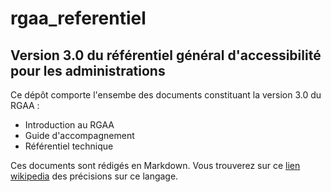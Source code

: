 # rgaa_referentiel
## Version 3.0 du référentiel général d'accessibilité pour les administrations

Ce dépôt comporte l'ensembe des documents constituant la version 3.0 du RGAA :
* Introduction au RGAA
* Guide d'accompagnement
* Référentiel technique

Ces documents sont rédigés en Markdown. Vous trouverez sur ce [lien wikipedia](https://fr.wikipedia.org/wiki/Markdown) des précisions sur ce langage.
